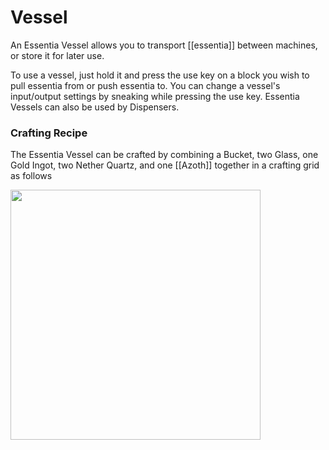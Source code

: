 # Vessel
An Essentia Vessel allows you to transport [[essentia]] between machines, or store it for later use.

To use a vessel, just hold it and press the use key on a block you wish to pull essentia from or push essentia to. You can change a vessel's input/output settings by sneaking while pressing the use key. Essentia Vessels can also be used by Dispensers.

### Crafting Recipe

The Essentia Vessel can be crafted by combining a Bucket, two Glass, one Gold Ingot, two Nether Quartz, and one [[Azoth]] together in a crafting grid as follows

<img src="https://github.com/Cumulus-Mods/Art-of-Alchemy/wiki/images/recipes/essentia-vessel.png" width="400px" />